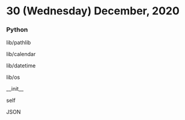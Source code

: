 # 30 (Wednesday) December, 2020

### Python

<p>lib/pathlib</p>
<p>lib/calendar</p>
<p>lib/datetime</p>
<p>lib/os</p>
<p>__init__</p>
<p>self</p>
<p>JSON</p>
